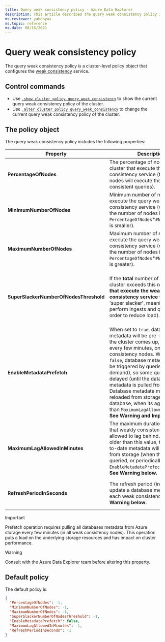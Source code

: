 ```yaml
---
title: Query weak consistency policy - Azure Data Explorer
description: This article describes the query weak consistency policy in Azure Data Explorer.
ms.reviewer: yabenyaa
ms.topic: reference
ms.date: 08/16/2021
---
```

# Query weak consistency policy

The query weak consistency policy is a cluster-level policy object that configures the [weak consistency](../concepts/queryconsistency.md) service.

## Control commands

* Use [`.show cluster policy query_weak_consistency`](show-query-weak-consistency-policy.md) to show the current query weak consistency policy of the cluster.
* Use [`.alter cluster policy query_weak_consistency`](alter-query-weak-consistency-policy.md) to change the current query weak consistency policy of the cluster.

## The policy object

The query weak consistency policy includes the following properties:

| Property | Description | Values | Default
|---|---|---|---|
| **PercentageOfNodes** | The percentage of nodes in the cluster that execute the query weak consistency service (the selected nodes will execute the weakly consistent queries). | An integer between `1` to `100`, or `-1` for default value (which is currently `10%`). | `-1`
| **MinimumNumberOfNodes** | Minimum number of nodes that execute the query weak consistency service (will determine the number of nodes in case `PercentageOfNodes`*`#NodesInCluster` is smaller). | A positive integer, or `-1` for default value (currently `2`). Smaller or equal to `MaximumNumberOfNodes`. | `-1`
| **MaximumNumberOfNodes** | Maximum number of nodes that execute the query weak consistency service (will determine the number of nodes in case `PercentageOfNodes`*`#NodesInCluster` is greater). | A positive integer, or `-1` for default value (currently `10`). Greater or equal to `MinimumNumberOfNodes`.  | `-1`
| **SuperSlackerNumberOfNodesThreshold** | If the **total** number of nodes in the cluster exceeds this number, **nodes that execute the weak consistency service** will become 'super slacker', meaning they won't perform ingests and queries (in order to reduce load). | A positive integer that is greater than or equal to `4`, or `-1` for default value (currently no threshold - weak consistency nodes won't become 'super slacker'). | `-1`
|**EnableMetadataPrefetch** | When set to `true`, database metadata will be pre-loaded when the cluster comes up, and reloaded every few minutes, on all weak consistency nodes. When set to `false`, database metadata load will be triggered by queries (on demand), so some queries might be delayed (until the database metadata is pulled from storage).  Database metadata must be reloaded from storage to query the database, when its age is greater than `MaximumLagAllowedInMinutes`.  **See Warning and Important below.** | `true` or `false` | `false`
|  **MaximumLagAllowedInMinutes** | The maximum duration (in minutes) that weakly consistent metadata is allowed to lag behind.  If metadata is older than this value, the most up-to-date metadata will be pulled from storage (when the database is queried, or periodically if `EnableMetadataPrefech` is enabled). **See Warning below.** | An integer between `1` to `60`, or `-1` for default value (currently `5` minutes). | `-1`
| **RefreshPeriodInSeconds** | The refresh period (in seconds) to update a database metadata on each weak consistency node. **See Warning below.** | An integer between `30` to `1800`, or `-1` for default value (currently `120` seconds).| `-1`

> [!IMPORTANT]
> Prefetch operation requires pulling all databases metadata from Azure storage every few minutes (in all weak consistency nodes). This operation puts a load on the underlying storage resources and has impact on cluster performance.

> [!WARNING]
> Consult with the Azure Data Explorer team before altering this property.

## Default policy

The default policy is:

```json
{
  "PercentageOfNodes": -1,
  "MinimumNumberOfNodes": -1,
  "MaximumNumberOfNodes": -1,
  "SuperSlackerNumberOfNodesThreshold": -1,
  "EnableMetadataPrefetch": false,
  "MaximumLagAllowedInMinutes": -1,
  "RefreshPeriodInSeconds": -1
}
```
